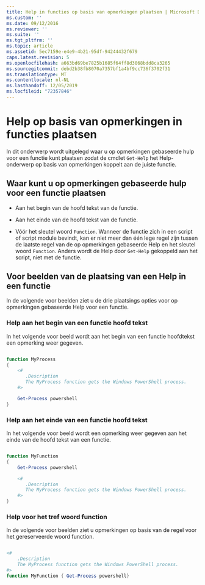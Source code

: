 ```yaml
---
title: Help in functies op basis van opmerkingen plaatsen | Microsoft Docs
ms.custom: ''
ms.date: 09/12/2016
ms.reviewer: ''
ms.suite: ''
ms.tgt_pltfrm: ''
ms.topic: article
ms.assetid: 5ec7159e-e4e9-4b21-95df-94244432f679
caps.latest.revision: 5
ms.openlocfilehash: a663bd69be7825b1685f64ff8d3068bdd8ca3265
ms.sourcegitcommit: debd2b38fb8070a7357bf1a4bf9cc736f3702f31
ms.translationtype: MT
ms.contentlocale: nl-NL
ms.lasthandoff: 12/05/2019
ms.locfileid: "72357846"
---
```

# <a name="placing-comment-based-help-in-functions"></a>Help op basis van opmerkingen in functies plaatsen

In dit onderwerp wordt uitgelegd waar u op opmerkingen gebaseerde hulp voor een functie kunt plaatsen zodat de cmdlet `Get-Help` het Help-onderwerp op basis van opmerkingen koppelt aan de juiste functie.

## <a name="where-to-place-comment-based-help-for-a-function"></a>Waar kunt u op opmerkingen gebaseerde hulp voor een functie plaatsen

- Aan het begin van de hoofd tekst van de functie.

- Aan het einde van de hoofd tekst van de functie.

- Vóór het sleutel woord `Function`. Wanneer de functie zich in een script of script module bevindt, kan er niet meer dan één lege regel zijn tussen de laatste regel van de op opmerkingen gebaseerde Help en het sleutel woord `Function`. Anders wordt de Help door `Get-Help` gekoppeld aan het script, niet met de functie.

## <a name="examples-of-help-placement-in-a-function"></a>Voor beelden van de plaatsing van een Help in een functie

 In de volgende voor beelden ziet u de drie plaatsings opties voor op opmerkingen gebaseerde Help voor een functie.

### <a name="help-at-the-beginning-of-a-function-body"></a>Help aan het begin van een functie hoofd tekst

 In het volgende voor beeld wordt aan het begin van een functie hoofdtekst een opmerking weer gegeven.

```powershell

function MyProcess
{
    <#
       .Description
       The MyProcess function gets the Windows PowerShell process.
    #>

    Get-Process powershell
}

```

### <a name="help-at-the-end-of-a-function-body"></a>Help aan het einde van een functie hoofd tekst

 In het volgende voor beeld wordt een opmerking weer gegeven aan het einde van de hoofd tekst van een functie.

```powershell

function MyFunction
{
    Get-Process powershell

    <#
       .Description
       The MyProcess function gets the Windows PowerShell process.
    #>
}

```

### <a name="help-before-the-function-keyword"></a>Help voor het tref woord function

 In de volgende voor beelden ziet u opmerkingen op basis van de regel voor het gereserveerde woord function.

```powershell

<#
    .Description
    The MyProcess function gets the Windows PowerShell process.
#>
function MyFunction { Get-Process powershell}

```